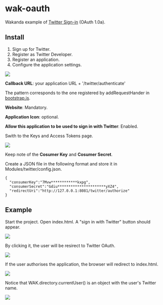 wak-oauth
=========

Wakanda example of [Twitter Sign-in](https://dev.twitter.com/web/sign-in) (OAuth 1.0a).

Install
-------
1. Sign up for Twitter.
2. Register as Twitter Developer.
3. Register an application.
4. Configure the application settings.

![](https://github.com/miyako/wak-oauth/blob/master/images/1.png)

**Callback URL**: your application URL + '/twitter/authenticate'

The pattern corresponds to the one registered by addRequestHander in [bootstrap.js](https://github.com/miyako/wak-oauth/blob/master/SAMPLE/SAMPLE/bootstrap.js).

**Website**: Mandatory.

**Application Icon**: optional.

**Allow this application to be used to sign in with Twitter**: Enabled. 

Swith to the Keys and Access Tokens page.

![](https://github.com/miyako/wak-oauth/blob/master/images/2.png)

Keep note of the **Cosumer Key** and **Cosumer Secret**.

Create a JSON file in the following format and store it in Modules/twitter/config.json.

```JS
{
  "consumerKey":"7Mvw************kxpg",
  "consumerSecret":"Gdiu**********************yXZ4",
  "redirectUri":"http://127.0.0.1:8081/twitter/authorize"
}
```
Example
-------
Start the project. Open index.html. A "sign in with Twitter" button should appear.

![](https://github.com/miyako/wak-oauth/blob/master/images/6.png)

By clicking it, the user will be resirect to Twitter OAuth.

![](https://github.com/miyako/wak-oauth/blob/master/images/3.png)

If the user authorises the application, the browser will redirect to index.html.

![](https://github.com/miyako/wak-oauth/blob/master/images/4.png)

Notice that WAK.directory.currentUser() is an object with the user's Twitter name.

![](https://github.com/miyako/wak-oauth/blob/master/images/5.png)
